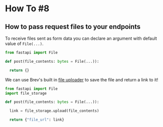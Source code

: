 # How To #8
## How to pass request files to your endpoints


To receive files sent as form data you can declare an argument with default value of `File(...)`.


```python
from fastapi import File

def post(file_contents: bytes = File(...)):

  return {}
```

We can use Brev's built in [file uploader](../../reference/4/#file-upload) to save the file and return a link to it!

```python hl_lines="2 6 8"
from fastapi import File
import file_storage

def post(file_contents: bytes = File(...)):

  link = file_storage.upload(file_contents)

  return {"file_url": link}
```


